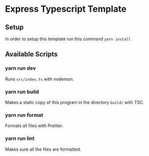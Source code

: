 # Express Typescript Template

## Setup

In order to setup this template run this command `yarn install`

## Available Scripts

### yarn run dev

Runs `src/index.ts` with nodemon.

### yarn run build

Makes a static copy of this program in the directory `build/` with TSC.

### yarn run format

Formats all files with Prettier.

### yarn run lint

Makes sure all the files are formatted.
